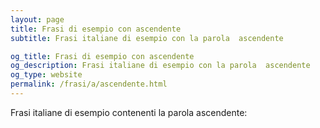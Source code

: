 ```yaml
---
layout: page
title: Frasi di esempio con ascendente 
subtitle: Frasi italiane di esempio con la parola  ascendente

og_title: Frasi di esempio con ascendente 
og_description: Frasi italiane di esempio con la parola  ascendente
og_type: website
permalink: /frasi/a/ascendente.html
---
```


Frasi italiane di esempio contenenti la parola ascendente:


